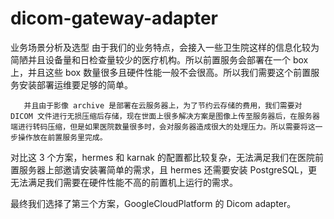 # dicom-gateway-adapter


业务场景分析及选型
      由于我们的业务特点，会接入一些卫生院这样的信息化较为简陋并且设备量和日检查量较少的医疗机构。所以前置服务会部署在一个 box 上，并且这些 box 数量很多且硬件性能一般不会很高。所以我们需要这个前置服务安装部署运维要足够的简单。

       并且由于影像 archive 是部署在云服务器上，为了节约云存储的费用，我们需要对 DICOM 文件进行无损压缩后存储，现在世面上很多解决方案是图像上传至服务器后，在服务器端进行转码压缩，但是如果医院数量很多时，会对服务器造成很大的处理压力。所以需要将这一步操作放在前置服务里完成。



对比这 3 个方案，hermes 和 karnak 的配置都比较复杂，无法满足我们在医院前置服务器上部邀请安装署简单的需求，且 hermes 还需要安装 PostgreSQL，更无法满足我们需要在硬件性能不高的前置机上运行的需求。

最终我们选择了第三个方案，GoogleCloudPlatform 的 Dicom adapter。
